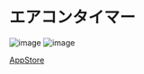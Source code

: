 # エアコンタイマー

![image](https://github.com/youten410/aircon-timer/assets/77009896/9866630f-3656-4d4f-9938-42d8eb3cf43d)
![image](https://github.com/youten410/aircon-timer/assets/77009896/1bef4c8b-c408-4562-be1a-bf773458ca43)

[AppStore](https://apps.apple.com/jp/app/%E3%83%8B%E3%83%A5%E3%83%BC%E3%82%B9%E3%83%AF%E3%82%A4%E3%83%97/id6449730247)
